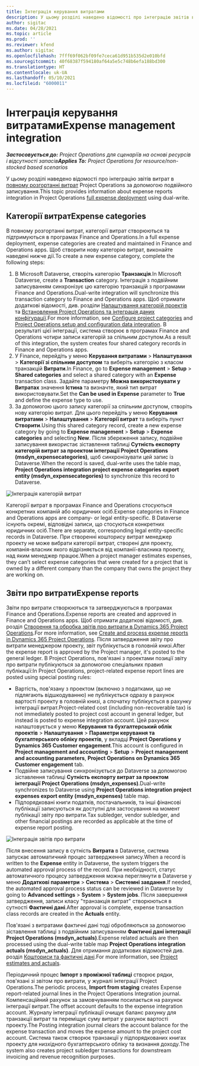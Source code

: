 ```yaml
---
title: Інтеграція керування витратами
description: У цьому розділі наведено відомості про інтеграцію звітів витрат в Project Operations за допомогою подвійного записування.
author: sigitac
ms.date: 04/28/2021
ms.topic: article
ms.prod: ''
ms.reviewer: kfend
ms.author: sigitac
ms.openlocfilehash: 7fff69f062bf09fe7ceca61d951b535d2e010bfd
ms.sourcegitcommit: 40f68387f594180af64a5e5c748b6efa188bd300
ms.translationtype: HT
ms.contentlocale: uk-UA
ms.lasthandoff: 05/10/2021
ms.locfileid: "6000011"
---
```

# <a name="expense-management-integration"></a><span data-ttu-id="f5296-103">Інтеграція керування витратами</span><span class="sxs-lookup"><span data-stu-id="f5296-103">Expense management integration</span></span>

<span data-ttu-id="f5296-104">_**Застосовується до:** Project Operations для сценаріїв на основі ресурсів і відсутності запасів_</span><span class="sxs-lookup"><span data-stu-id="f5296-104">_**Applies To:** Project Operations for resource/non-stocked based scenarios_</span></span>

<span data-ttu-id="f5296-105">У цьому розділі наведено відомості про інтеграцію звітів витрат в [повному розгортанні витрат](../expense/expense-overview.md) Project Operations за допомогою подвійного записування.</span><span class="sxs-lookup"><span data-stu-id="f5296-105">This topic provides information about expense reports integration in Project Operations [full expense deployment](../expense/expense-overview.md) using dual-write.</span></span>

## <a name="expense-categories"></a><span data-ttu-id="f5296-106">Категорії витрат</span><span class="sxs-lookup"><span data-stu-id="f5296-106">Expense categories</span></span>

<span data-ttu-id="f5296-107">В повному розгортанні витрат, категорії витрат створюються та підтримуються в програмах Finance and Operations.</span><span class="sxs-lookup"><span data-stu-id="f5296-107">In a full expense deployment, expense categories are created and maintained in Finance and Operations apps.</span></span> <span data-ttu-id="f5296-108">Щоб створити нову категорію витрат, виконайте наведені нижче дії.</span><span class="sxs-lookup"><span data-stu-id="f5296-108">To create a new expense category, complete the following steps:</span></span>

1. <span data-ttu-id="f5296-109">В Microsoft Dataverse, створіть категорію **Транзакція**.</span><span class="sxs-lookup"><span data-stu-id="f5296-109">In Microsoft Dataverse, create a **Transaction** category.</span></span> <span data-ttu-id="f5296-110">Інтеграція з подвійним записуванням синхронізує цю категорію транзакцій з програмами Finance and Operations.</span><span class="sxs-lookup"><span data-stu-id="f5296-110">Dual-write integration will synchronize this transaction category to Finance and Operations apps.</span></span> <span data-ttu-id="f5296-111">Щоб отримати додаткові відомості, див. розділи [Налаштування категорій проектів](/dynamics365/project-operations/project-accounting/configure-project-categories) та [Встановлення Project Operations та інтеграція даних конфігурації](resource-dual-write-setup-integration.md).</span><span class="sxs-lookup"><span data-stu-id="f5296-111">For more information, see [Configure project categories](/dynamics365/project-operations/project-accounting/configure-project-categories) and [Project Operations setup and configuration data integration](resource-dual-write-setup-integration.md).</span></span> <span data-ttu-id="f5296-112">В результаті цієї інтеграції, система створює в програмах Finance and Operations чотири записи категорій за спільним доступом.</span><span class="sxs-lookup"><span data-stu-id="f5296-112">As a result of this integration, the system creates four shared category records in Finance and Operations apps.</span></span>
2. <span data-ttu-id="f5296-113">У Finance, перейдіть у меню **Керування витратами** > **Налаштування** > **Категорії зі спільним доступом** та виберіть категорію з класом транзакцій **Витрати**.</span><span class="sxs-lookup"><span data-stu-id="f5296-113">In Finance, go to **Expense management** > **Setup** > **Shared categories** and select a shared category with an **Expense** transaction class.</span></span> <span data-ttu-id="f5296-114">Задайте параметру **Можна використовувати у Витратах** значення **Істина** та визначте, який тип витрат використовувати.</span><span class="sxs-lookup"><span data-stu-id="f5296-114">Set the **Can be used in Expense** parameter to **True** and define the expense type to use.</span></span>
3. <span data-ttu-id="f5296-115">За допомогою цього запису категорії за спільним доступом, створіть нову категорію витрат. Для цього перейдіть у меню **Керування витратами** > **Налаштування** > **Категорії витрат** та виберіть пункт **Створити**.</span><span class="sxs-lookup"><span data-stu-id="f5296-115">Using this shared category record, create a new expense category by going to **Expense management** > **Setup** > **Expense categories** and selecting **New**.</span></span> <span data-ttu-id="f5296-116">Після збереження запису, подвійне записування використає зіставлення таблиці **Сутність експорту категорій витрат за проектом інтеграції Project Operations (msdyn\_expensecategories)**, щоб синхронізувати цей запис із Dataverse.</span><span class="sxs-lookup"><span data-stu-id="f5296-116">When the record is saved, dual-write uses the table map, **Project Operations integration project expense categories export entity (msdyn\_expensecategories)** to synchronize this record to Dataverse.</span></span>

  ![Інтеграція категорій витрат](./media/DW6ExpenseCategories.png)

<span data-ttu-id="f5296-118">Категорії витрат в програмах Finance and Operations стосуються конкретних компаній або юридичних осіб.</span><span class="sxs-lookup"><span data-stu-id="f5296-118">Expense categories in Finance and Operations apps are company- or legal entity-specific.</span></span> <span data-ttu-id="f5296-119">В Dataverse існують окремі, відповідні записи, що стосуються конкретних юридичних осіб.</span><span class="sxs-lookup"><span data-stu-id="f5296-119">There are separate, corresponding legal entity-specific records in Dataverse.</span></span> <span data-ttu-id="f5296-120">При створенні кошторису витрат менеджер проекту не може вибрати категорії витрат, створені для проекту, компанія-власник якого відрізняється від компанії-власника проекту, над яким менеджер працює.</span><span class="sxs-lookup"><span data-stu-id="f5296-120">When a project manager estimates expenses, they can’t select expense categories that were created for a project that is owned by a different company than the company that owns the project they are working on.</span></span> 

## <a name="expense-reports"></a><span data-ttu-id="f5296-121">Звіти про витрати</span><span class="sxs-lookup"><span data-stu-id="f5296-121">Expense reports</span></span>

<span data-ttu-id="f5296-122">Звіти про витрати створюються та затверджуються в програмах Finance and Operations.</span><span class="sxs-lookup"><span data-stu-id="f5296-122">Expense reports are created and approved in Finance and Operations apps.</span></span> <span data-ttu-id="f5296-123">Щоб отримати додаткові відомості, див. розділ [Створення та обробка звітів про витрати в Dynamics 365 Project Operations](/learn/modules/create-process-expense-reports/).</span><span class="sxs-lookup"><span data-stu-id="f5296-123">For more information, see [Create and process expense reports in Dynamics 365 Project Operations](/learn/modules/create-process-expense-reports/).</span></span> <span data-ttu-id="f5296-124">Після затвердження звіту про витрати менеджером проекту, звіт публікується в головній книзі.</span><span class="sxs-lookup"><span data-stu-id="f5296-124">After the expense report is approved by the Project manager, it's posted to the general ledger.</span></span> <span data-ttu-id="f5296-125">В Project Operations, пов'язані з проектами позиції звіту про витрати публікуються за допомогою спеціальних правил публікації:</span><span class="sxs-lookup"><span data-stu-id="f5296-125">In Project Operations, project-related expense report lines are posted using special posting rules:</span></span>

  - <span data-ttu-id="f5296-126">Вартість, пов'язану з проектом (включно з податками, що не підлягають відшкодуванню) не публікується одразу в рахунок вартості проекту в головній книзі, а спочатку публікується в рахунку інтеграції витрат.</span><span class="sxs-lookup"><span data-stu-id="f5296-126">Project-related cost (including non-recoverable tax) is not immediately posted to project cost account in general ledger, but instead is posted to expense integration account.</span></span> <span data-ttu-id="f5296-127">Цей рахунок налаштовується у меню **Керування та бухгалтерський облік проектів** > **Налаштування** > **Параметри керування та бухгалтерського обліку проектів**, у вкладці **Project Operations у Dynamics 365 Customer engagement**.</span><span class="sxs-lookup"><span data-stu-id="f5296-127">This account is configured in **Project management and accounting** > **Setup** > **Project management and accounting parameters**, **Project Operations on Dynamics 365 Customer engagement** tab.</span></span>
  - <span data-ttu-id="f5296-128">Подвійне записування синхронізується до Dataverse за допомогою зіставлення таблиці **Сутність експорту витрат за проектом інтеграції Project Operations (msdyn\_expenses)**.</span><span class="sxs-lookup"><span data-stu-id="f5296-128">Dual-write synchronizes to Dataverse using **Project Operations integration project expenses export entity (msdyn\_expenses)** table map.</span></span>
  - <span data-ttu-id="f5296-129">Підпорядковані книги податків, постачальників, та інші фінансові публікації записуються як доступні для застосування на момент публікації звіту про витрати.</span><span class="sxs-lookup"><span data-stu-id="f5296-129">Tax subledger, vendor subledger, and other financial postings are recorded as applicable at the time of expense report posting.</span></span>

  ![Інтеграція звітів про витрати](./media/DW6ExpenseReports.png)

<span data-ttu-id="f5296-131">Після внесення запису в сутність **Витрата** в Dataverse, система запускає автоматичний процес затвердження запису.</span><span class="sxs-lookup"><span data-stu-id="f5296-131">When a record is written to the **Expense** entity in Dataverse, the system triggers the automated approval process of the record.</span></span> <span data-ttu-id="f5296-132">При необхідності, статус автоматичного процесу затвердження можна переглянути в Dataverse у меню **Додаткові параметри** > **Система** > **Системні завдання**.</span><span class="sxs-lookup"><span data-stu-id="f5296-132">If needed, the automated approval process status can be reviewed in Dataverse by going to **Advanced settings** > **System** > **System jobs**.</span></span> <span data-ttu-id="f5296-133">Після завершення затвердження, записи класу "транзакція витрат" створюються в сутності **Фактичні дані**.</span><span class="sxs-lookup"><span data-stu-id="f5296-133">After approval is complete, expense transaction class records are created in the **Actuals** entity.</span></span>

<span data-ttu-id="f5296-134">Пов'язані з витратами фактичні дані тоді обробляються за допомогою зіставлення таблиці з подвійним записуванням **Фактичні дані інтеграції Project Operations (msdyn\_actuals)**.</span><span class="sxs-lookup"><span data-stu-id="f5296-134">Expense related actuals are then processed using the dual-write table map **Project Operations integration actuals (msdyn\_actuals)**.</span></span> <span data-ttu-id="f5296-135">Для отримання додаткових відомостей див. розділ [Кошториси та фактичні дані](resource-dual-write-estimates-actuals.md).</span><span class="sxs-lookup"><span data-stu-id="f5296-135">For more information, see [Project estimates and actuals](resource-dual-write-estimates-actuals.md).</span></span>

<span data-ttu-id="f5296-136">Періодичний процес **Імпорт з проміжної таблиці** створює рядки, пов'язані зі звітом про витрати, у журналі інтеграції Project Operations.</span><span class="sxs-lookup"><span data-stu-id="f5296-136">The periodic process, **Import from staging** creates Expense report-related journal lines in the Project Operations Integration journal.</span></span> <span data-ttu-id="f5296-137">Компенсаційний рахунок за замовчуванням посилається на рахунок інтеграції витрат.</span><span class="sxs-lookup"><span data-stu-id="f5296-137">The offset account defaults to the expense integration account.</span></span> <span data-ttu-id="f5296-138">Журналу інтеграції публікації очищує баланс рахунку для транзакції витрат та переміщує суму витрат у рахунок вартості проекту.</span><span class="sxs-lookup"><span data-stu-id="f5296-138">The Posting integration journal clears the account balance for the expense transaction and moves the expense amount to the project cost account.</span></span> <span data-ttu-id="f5296-139">Система також створює транзакції у підпорядкованих книгах проекту для низхідного бухгалтерського обліку та визнання доходу.</span><span class="sxs-lookup"><span data-stu-id="f5296-139">The system also creates project subledger transactions for downstream invoicing and revenue recognition purposes.</span></span>
